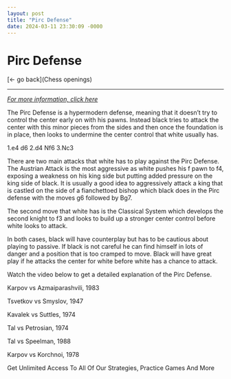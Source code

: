 ```yaml
---
layout: post
title: "Pirc Defense"
date: 2024-03-11 23:30:09 -0000
---
```

Pirc Defense
==============

[<- go back](Chess openings)
***
*[For more information, click here](https://www.thechesswebsite.com/pirc-defense/)*



The Pirc Defense is a hypermodern defense, meaning that it doesn’t try to control the center early on with his pawns. Instead black tries to attack the center with this minor pieces from the sides and then once the foundation is in place, then looks to undermine the center control that white usually has.

1.e4 d6
2.d4 Nf6
3.Nc3

There are two main attacks that white has to play against the Pirc Defense. The Austrian Attack is the most aggressive as white pushes his f pawn to f4, exposing a weakness on his king side but putting added pressure on the king side of black. It is usually a good idea to aggressively attack a king that is castled on the side of a fianchettoed bishop which black does in the Pirc defense with the moves g6 followed by Bg7.

The second move that white has is the Classical System which develops the second knight to f3 and looks to build up a stronger center control before white looks to attack.

In both cases, black will have counterplay but has to be cautious about playing to passive. If black is not careful he can find himself in lots of danger and a position that is too cramped to move. Black will have great play if he attacks the center for white before white has a chance to attack.

Watch the video below to get a detailed explanation of the Pirc Defense.






Karpov vs Azmaiparashvili, 1983

Tsvetkov vs Smyslov, 1947

Kavalek vs Suttles, 1974

Tal vs Petrosian, 1974

Tal vs Speelman, 1988

Karpov vs Korchnoi, 1978

Get Unlimited Access To All Of Our Strategies, Practice Games And More

